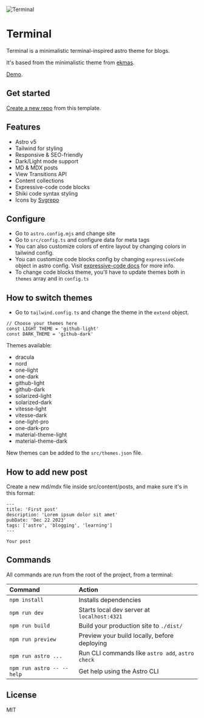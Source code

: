 ![Terminal](./public/screen-terminal-light.webpg)

# Terminal

Terminal is a minimalistic terminal-inspired astro theme for blogs.

It's based from the minimalistic theme from [ekmas](https://github.com/ekmas).

[Demo](https://terminal-astro.netlify.app/).

## Get started

[Create a new repo](https://github.com/dhadjhenni/terminal-astro-blog/generate) from this template.

## Features

- Astro v5
- Tailwind for styling
- Responsive & SEO-friendly
- Dark/Light mode support
- MD & MDX posts
- View Transitions API
- Content collections
- Expressive-code code blocks
- Shiki code syntax styling
- Icons by [Svgrepo](https://www.svgrepo.com/)

## Configure

- Go to `astro.config.mjs` and change site
- Go to `src/config.ts` and configure data for meta tags
- You can also customize colors of entire layout by changing colors in tailwind config.
- You can customize code blocks config by changing `expressiveCode` object in astro config. Visit [expressive-code docs](https://expressive-code.com/reference/configuration) for more info.
- To change code blocks theme, you'll have to update themes both in `themes` array and in `config.ts`

## How to switch themes

- Go to `tailwind.config.ts` and change the theme in the `extend` object.

```
// Choose your themes here
const LIGHT_THEME = 'github-light'
const DARK_THEME = 'github-dark'
```

Themes available:
- dracula
- nord
- one-light
- one-dark
- github-light
- github-dark
- solarized-light
- solarized-dark
- vitesse-light
- vitesse-dark
- one-light-pro
- one-dark-pro
- material-theme-light
- material-theme-dark

New themes can be added to the `src/themes.json` file.

## How to add new post

Create a new md/mdx file inside src/content/posts, and make sure it's in this format:

```
---
title: 'First post'
description: 'Lorem ipsum dolor sit amet'
pubDate: 'Dec 22 2023'
tags: ['astro', 'blogging', 'learning']
---

Your post
```

## Commands

All commands are run from the root of the project, from a terminal:

| Command                   | Action                                           |
| :------------------------ | :----------------------------------------------- |
| `npm install`             | Installs dependencies                            |
| `npm run dev`             | Starts local dev server at `localhost:4321`      |
| `npm run build`           | Build your production site to `./dist/`          |
| `npm run preview`         | Preview your build locally, before deploying     |
| `npm run astro ...`       | Run CLI commands like `astro add`, `astro check` |
| `npm run astro -- --help` | Get help using the Astro CLI                     |

## License

MIT
